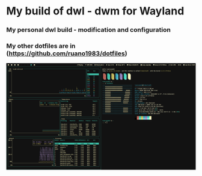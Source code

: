# My build of dwl - dwm for Wayland
### My personal dwl build - modification and configuration
### My other dotfiles are in (https://github.com/ruano1983/dotfiles)
![](/misc/1761656709_grim.png)

